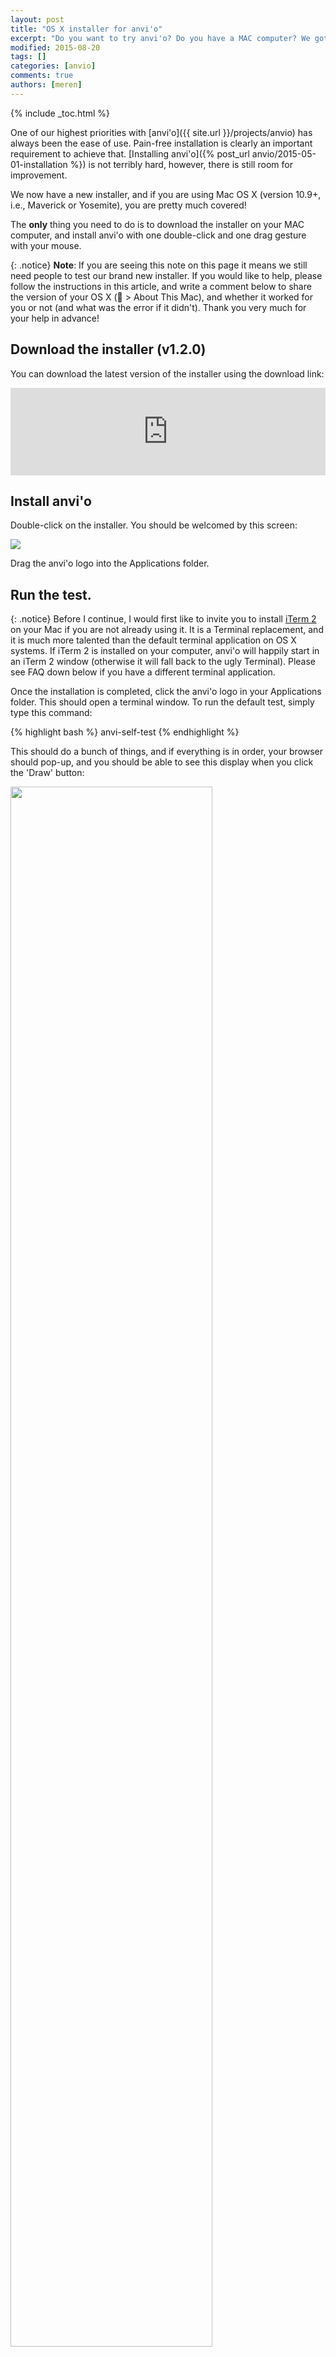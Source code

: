 ```yaml
---
layout: post
title: "OS X installer for anvi'o"
excerpt: "Do you want to try anvi'o? Do you have a MAC computer? We got you covered."
modified: 2015-08-20
tags: []
categories: [anvio]
comments: true
authors: [meren]
---
```


{% include _toc.html %}

One of our highest priorities with [anvi'o]({{ site.url }}/projects/anvio) has always been the ease of use. Pain-free installation is clearly an important requirement to achieve that. [Installing anvi'o]({% post_url anvio/2015-05-01-installation %}) is not terribly hard, however, there is still room for improvement.

We now have a new installer, and if you are using Mac OS X (version 10.9+, i.e., Maverick or Yosemite), you are pretty much covered!

The **only** thing you need to do is to download the installer on your MAC computer, and install anvi'o with one double-click and one drag gesture with your mouse.

{: .notice}
**Note**: If you are seeing this note on this page it means we still need people to test our brand new installer. If you would like to help, please follow the instructions in this article, and write a comment below to share the version of your OS X ( > About This Mac), and whether it worked for you or not (and what was the error if it didn't). Thank you very much for your help in advance!


## Download the installer (v1.2.0)

You can download the latest version of the installer using the download link:

<iframe src="http://wl.figshare.com/articles/1574141/embed?show_title=1" width="100%" height="140" frameborder="0"></iframe>

## Install anvi'o

Double-click on the installer. You should be welcomed by this screen:

<div class="centerimg">
<a href="{{ site.url }}/images/anvio/2015-08-20-installation-on-mac/welcome-screen.png"><img src="{{ site.url }}/images/anvio/2015-08-20-installation-on-mac/welcome-screen.png" /></a>
</div>

Drag the anvi'o logo into the Applications folder.

## Run the test.

{: .notice}
Before I continue, I would first like to invite you to install [iTerm 2](https://www.iterm2.com/) on your Mac if you are not already using it. It is a Terminal replacement, and it is much more talented than the default terminal application on OS X systems. If iTerm 2 is installed on your computer, anvi'o will happily start in an iTerm 2 window (otherwise it will fall back to the ugly Terminal). Please see FAQ down below if you have a different terminal application.

Once the installation is completed, click the anvi'o logo in your Applications folder. This should open a terminal window. To run the default test, simply type this command:

{% highlight bash %}
anvi-self-test
{% endhighlight %}

This should do a bunch of things, and if everything is in order, your browser should pop-up, and you should be able to see this display when you click the 'Draw' button:

<div class="centerimg">
<a href="{{ site.url }}/images/anvio/2015-08-20-installation-on-mac/test-screen.png"><img src="{{ site.url }}/images/anvio/2015-08-20-installation-on-mac/test-screen.png" style="width: 80%;" /></a>
</div>

Do you see it? Now you can follow the [user tutorial]({% post_url anvio/2015-05-02-anvio-tutorial %}) if you like.

Thank you for giving it a try.

## Older versions

<iframe src="http://wl.figshare.com/articles/1535533/embed?show_title=1" width="100%" height="140" frameborder="0"></iframe>

<iframe src="http://wl.figshare.com/articles/1513854/embed?show_title=1" width="100%" height="140" frameborder="0"></iframe>

## FAQ

### Is there a way to start anvi'o in any terminal window?

Yes! Just copy-paste this line into any terminal window you are working in:

{% highlight bash %}
source /Applications/Anvio.app/Contents/Resources/Scripts/activate.sh
{% endhighlight %}

### Now it is installed on my MAC, am I good to go with my analyses?

Yes you can do that, but I would urge you to get your system administrator to have it installed on your server as well --everything they may need to install anvi'o on a server system is explained [here]({% post_url anvio/2015-05-01-installation %}), and we would be very interested to answer any further questions. If you have anvi'o installed on your personal computer as well as on your server computer, you can do compute-intensive tasks (such as profiling, merging multiple profiles, or automatic genome binning) on the server, and download the results and visualize them, or perform human-guided genome binning on your computer using the interactive interface.

### Who is responsible for this installer?

OK. I wasn't going to mention it to not embarrass him, but since you asked, I have no other option but to tell you that [Özcan Esen](https://twitter.com/ozcanesen) spent a couple of sleepless nights to create the initial version of this installer.

